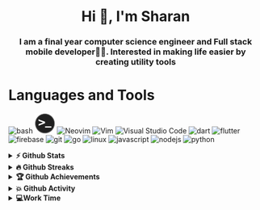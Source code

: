<h1 align="center">Hi 👋, I'm Sharan</h1>
<h3 align="center">I am a final year computer science engineer and Full stack mobile developer👨‍💻. Interested in making life easier by creating utility tools</h3>

<!-- * 🔭 I’m currently working on [Bridge](https://github.com/rustiever/bridge)

* 🌱 I’m currently learning **Flutter, Golang**

* 📫 How to reach me **sharanneeded@gmail.com**

* ⚡ Available for Freelance projects/internship opportunities. -->

# Languages and Tools

<p align="left">

  <img src="https://www.vectorlogo.zone/logos/gnu_bash/gnu_bash-icon.svg" alt="bash" width="40" height="40"/>

  <img src="https://raw.githubusercontent.com/github/explore/d92924b1d925bb134e308bd29c9de6c302ed3beb/topics/terminal/terminal.png" alt="Terminal" width="40" height="40"/> 

  <img src="https://www.vectorlogo.zone/logos/neovimio/neovimio-icon.svg" alt="Neovim" width="40" height="40"/> 
  
  <img src="https://www.vectorlogo.zone/logos/vim/vim-icon.svg" alt="Vim" width="40" height="40"/> 

  <img src="https://www.vectorlogo.zone/logos/visualstudio_code/visualstudio_code-icon.svg" alt="Visual Studio Code" width="40" height="40"/> 

  <img src="https://www.vectorlogo.zone/logos/dartlang/dartlang-icon.svg" alt="dart" width="40" height="40"/>

  <img src="https://www.vectorlogo.zone/logos/flutterio/flutterio-icon.svg" alt="flutter" width="40" height="40"/> 
  
  <img src="https://www.vectorlogo.zone/logos/firebase/firebase-icon.svg" alt="firebase" width="40" height="40"/>

  <img src="https://www.vectorlogo.zone/logos/git-scm/git-scm-icon.svg" alt="git" width="40" height="40"/> 

  <img src="https://www.vectorlogo.zone/logos/golang/golang-official.svg" alt="go" width="40" height="40"/>

  <img src="https://www.vectorlogo.zone/logos/linux/linux-icon.svg" alt="linux" width="40" height="40"/> 

  <img src="https://www.vectorlogo.zone/logos/javascript/javascript-icon.svg" alt="javascript" width="40" height="40"/>

  <img src="https://www.vectorlogo.zone/logos/nodejs/nodejs-ar21.svg" alt="nodejs" width="40" height="40"/>

  <img src="https://www.vectorlogo.zone/logos/python/python-icon.svg" alt="python" width="40" height="40"/>

<!-- <h2>ℹ️ &nbsp; Github Info</h2> -->


<details>	
  <summary><b>⚡ Github Stats</b></summary>

<img height="180em" src="https://github-readme-stats.vercel.app/api?username=rustiever&show_icons=true&locale=en&hide_border=true" alt="rustiever" />
<img height="180em" src="https://github-readme-stats.vercel.app/api/top-langs?username=rustiever&show_icons=true&locale=en&layout=compact&langs_count=7&hide_border=true&hide=c" alt="rustiever"/>
</details>

<details>
 <summary><b>🔥 Github Streaks</b></summary>
<p align="center"><img src="https://github-readme-streak-stats.herokuapp.com/?user=rustiever&" alt="rustiever" /></p>
</details>

<details>
 <summary><b>🏆 Github Achievements</b></summary>
<p align="center"> <a href="https://github.com/ryo-ma/github-profile-trophy"><img src="https://github-profile-trophy.vercel.app/?username=rustiever&margin-w=5" alt="rustiever" /></a> </p>
</details>

<details>
 <summary><b>💥 Github Activity</b></summary>

<!--START_SECTION:activity-->

<!--END_SECTION:activity-->

</details>

<details>
 <summary><b>💻Work Time</b></summary>
<!--START_SECTION:waka-->
![Lines of code](https://img.shields.io/badge/From%20Hello%20World%20I%27ve%20Written-307747%20lines%20of%20code-blue)

**🐱 My Github Data** 

> 🏆 57 Contributions in the Year 2021
 > 
> 📦 25.8 kB Used in Github's Storage 
 > 
> 💼 Opted to Hire
 > 
> 📜 14 Public Repositories 
 > 
> 🔑 0 Private Repositories  
 > 
**I Mostly Code in Dart** 

```text
Dart                     5 repos             ████████░░░░░░░░░░░░░░░░░   33.33% 
Vim script               2 repos             ███░░░░░░░░░░░░░░░░░░░░░░   13.33% 
Python                   2 repos             ███░░░░░░░░░░░░░░░░░░░░░░   13.33% 
JavaScript               2 repos             ███░░░░░░░░░░░░░░░░░░░░░░   13.33% 
C++                      1 repo              █░░░░░░░░░░░░░░░░░░░░░░░░   6.67%

```


**Timeline**

![Chart not found](https://raw.githubusercontent.com/rustiever/rustiever/master/charts/bar_graph.png) 


<!--END_SECTION:waka-->
#

<div align="center">

### Show some ❤️ by starring some of the repositories!

</div>